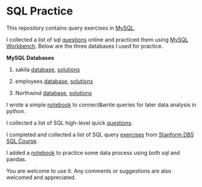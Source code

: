 # SQL Practice 

This repository contains query exercises in [MySQL](https://www.mysql.com/). 

I collected a list of sql [questions](https://github.com/xning11/SQLpractice/blob/master/sakila-employees-northwind.MD) online and practiced them using [MySQL Workbench](https://dev.mysql.com/doc/workbench/en/). Below are the three databases I used for practice. 

**MySQL Databases**
1. sakila [database](https://dev.mysql.com/doc/index-other.html), [solutions](https://github.com/xning11/SQLpractice/blob/master/sakila-queries.sql)

2. employees [database](https://dev.mysql.com/doc/employee/en/employees-installation.html), [solutions](https://github.com/xning11/SQLpractice/blob/master/employees-queries.sql)

3. Northwind [database](http://perso.sinfronteras.ws/index.php/File:NorthwindDB.zip), [solutions](https://github.com/xning11/SQLpractice/blob/master/northwind-queries.sql)


I wrote a simple [notebook](https://github.com/xning11/SQLpractice/blob/master/mysql-in-python.ipynb) to connect&write queries for later data analysis in python. 
 
I collected a list of SQL high-level quick [questions](https://github.com/xning11/SQLpractice/blob/master/sql-quick-questions.MD). 

I completed and collected a list of SQL query [exercises](https://github.com/xning11/SQLpractice/blob/master/sql-stanford-db-sql-course.MD) from [Stanform DB5 SQL Course](https://lagunita.stanford.edu/courses/DB/SQL/SelfPaced/course/). 

I added a [notebook](https://github.com/xning11/SQLpractice/blob/master/sql-in-pandas.ipynb) to practice some data process using both sql and pandas. 

You are welcome to use it. Any comments or suggestions are also welcomed and appreciated. 



